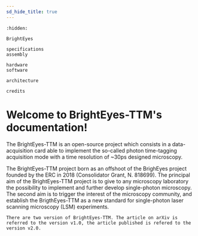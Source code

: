 ```yaml
---
sd_hide_title: true
---
```


```{toctree}
:hidden:

BrightEyes

specifications
assembly

hardware
software

architecture

credits
```

# Welcome to BrightEyes-TTM's documentation!

The BrightEyes-TTM is an open-source project which consists in a data-acquisition card able to implement the so-called photon time-tagging acquisition mode with a time resolution of ~30ps designed microscopy.

The BrightEyes-TTM project born as an offshoot of the BrighEyes project founded by the ERC in 2018 (Consolidator Grant, N. 818699). The principal aim of the BrightEyes-TTM project is to give to any microscopy laboratory the possibility to implement and further develop single-photon microscopy. The second aim is to trigger the interest of the microscopy community, and establish the BrigthEyes-TTM as a new standard for single-photon laser scanning microscopy (LSM) experiments.

```{note}
There are two version of BrightEyes-TTM. The article on arXiv is referred to the version v1.0, the article published is refered to the version v2.0.
```

